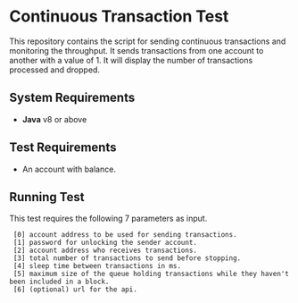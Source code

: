 # Continuous Transaction Test

This repository contains the script for sending continuous transactions and monitoring the throughput. It sends transactions from one account to another with a value of 1. It will display the number of transactions processed and dropped.

## System Requirements

* **Java** v8 or above

## Test Requirements

* An account with balance.

## Running Test

This test requires the following 7 parameters as input.

```
 [0] account address to be used for sending transactions.
 [1] password for unlocking the sender account.
 [2] account address who receives transactions.
 [3] total number of transactions to send before stopping.
 [4] sleep time between transactions in ms.
 [5] maximum size of the queue holding transactions while they haven't been included in a block.
 [6] (optional) url for the api.
```
